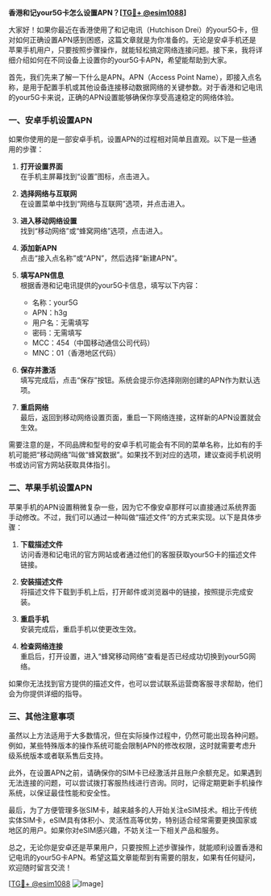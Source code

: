 **香港和记your5G卡怎么设置APN？[[TG💪+ @esim1088](https://t.me/s/esim1088)]**

大家好！如果你最近在香港使用了和记电讯（Hutchison Drei）的your5G卡，但对如何正确设置APN感到困惑，这篇文章就是为你准备的。无论是安卓手机还是苹果手机用户，只要按照步骤操作，就能轻松搞定网络连接问题。接下来，我将详细介绍如何在不同设备上设置你的your5G卡APN，希望能帮助到大家。

首先，我们先来了解一下什么是APN。APN（Access Point Name），即接入点名称，是用于配置手机或其他设备连接移动数据网络的关键参数。对于香港和记电讯的your5G卡来说，正确的APN设置能够确保你享受高速稳定的网络体验。

### 一、安卓手机设置APN

如果你使用的是一部安卓手机，设置APN的过程相对简单且直观。以下是一些通用的步骤：

1. **打开设置界面**  
   在手机主屏幕找到“设置”图标，点击进入。

2. **选择网络与互联网**  
   在设置菜单中找到“网络与互联网”选项，并点击进入。

3. **进入移动网络设置**  
   找到“移动网络”或“蜂窝网络”选项，点击进入。

4. **添加新APN**  
   点击“接入点名称”或“APN”，然后选择“新建APN”。

5. **填写APN信息**  
   根据香港和记电讯提供的your5G卡信息，填写以下内容：
   - 名称：your5G
   - APN：h3g
   - 用户名：无需填写
   - 密码：无需填写
   - MCC：454（中国移动通信公司代码）
   - MNC：01（香港地区代码）

6. **保存并激活**  
   填写完成后，点击“保存”按钮。系统会提示你选择刚刚创建的APN作为默认选项。

7. **重启网络**  
   最后，返回到移动网络设置页面，重启一下网络连接，这样新的APN设置就会生效。

需要注意的是，不同品牌和型号的安卓手机可能会有不同的菜单名称，比如有的手机可能把“移动网络”叫做“蜂窝数据”。如果找不到对应的选项，建议查阅手机说明书或访问官方网站获取具体指引。

### 二、苹果手机设置APN

苹果手机的APN设置稍微复杂一些，因为它不像安卓那样可以直接通过系统界面手动修改。不过，我们可以通过一种叫做“描述文件”的方式来实现。以下是具体步骤：

1. **下载描述文件**  
   访问香港和记电讯的官方网站或者通过他们的客服获取your5G卡的描述文件链接。

2. **安装描述文件**  
   将描述文件下载到手机上后，打开邮件或浏览器中的链接，按照提示完成安装。

3. **重启手机**  
   安装完成后，重启手机以使更改生效。

4. **检查网络连接**  
   重启后，打开设置，进入“蜂窝移动网络”查看是否已经成功切换到your5G网络。

如果你无法找到官方提供的描述文件，也可以尝试联系运营商客服寻求帮助，他们会为你提供详细的指导。

### 三、其他注意事项

虽然以上方法适用于大多数情况，但在实际操作过程中，仍然可能出现各种问题。例如，某些特殊版本的操作系统可能会限制APN的修改权限，这时就需要考虑升级系统版本或者联系售后支持。

此外，在设置APN之前，请确保你的SIM卡已经激活并且账户余额充足。如果遇到无法连接的问题，可以尝试拨打客服热线进行咨询。同时，记得定期更新手机操作系统，以保证最佳性能和安全性。

最后，为了方便管理多张SIM卡，越来越多的人开始关注eSIM技术。相比于传统实体SIM卡，eSIM具有体积小、灵活性高等优势，特别适合经常需要更换国家或地区的用户。如果你对eSIM感兴趣，不妨关注一下相关产品和服务。

总之，无论你是安卓还是苹果用户，只要按照上述步骤操作，就能顺利设置香港和记电讯的your5G卡APN。希望这篇文章能帮到有需要的朋友，如果有任何疑问，欢迎随时留言交流！

[[TG💪+ @esim1088](https://t.me/s/esim1088) ![Image](https://i.postimg.cc/4NQfJmqS/Snipaste-2025-05-13-00-14-12.png)]